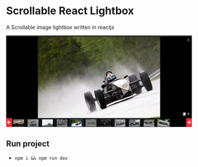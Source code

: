 # Scrollable React Lightbox
A Scrollable image lightbox written in reactjs

![screenshot](./public/lightbox_demo.png)

## Run project
- `npm i && npm run dev`